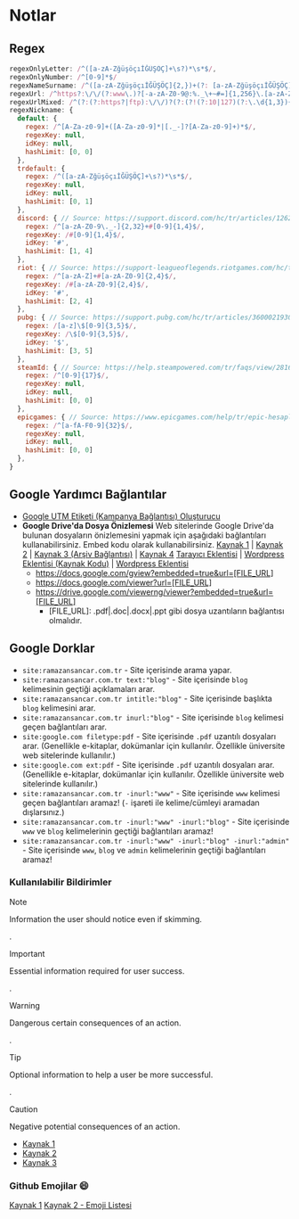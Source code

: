 # Notlar

## Regex

```js
regexOnlyLetter: /^([a-zA-ZğüşöçıİĞÜŞÖÇ]+\s?)*\s*$/,
regexOnlyNumber: /^[0-9]*$/
regexNameSurname: /^([a-zA-ZğüşöçıİĞÜŞÖÇ]{2,})+(?: [a-zA-ZğüşöçıİĞÜŞÖÇ]{2,})+(?:)$/,
regexUrl: /^https?:\/\/(?:www\.)?[-a-zA-Z0-9@:%._\+~#=]{1,256}\.[a-zA-Z0-9()]{1,6}\b(?:[-a-zA-Z0-9()@:%_\+.~#?&\/=]*)$/
regexUrlMixed: /^(?:(?:https?|ftp):\/\/)?(?:(?!(?:10|127)(?:\.\d{1,3}){3})(?!(?:169\.254|192\.168)(?:\.\d{1,3}){2})(?!172\.(?:1[6-9]|2\d|3[0-1])(?:\.\d{1,3}){2})(?:[1-9]\d?|1\d\d|2[01]\d|22[0-3])(?:\.(?:1?\d{1,2}|2[0-4]\d|25[0-5])){2}(?:\.(?:[1-9]\d?|1\d\d|2[0-4]\d|25[0-4]))|(?:(?:[a-z\u00a1-\uffff0-9]-*)*[a-z\u00a1-\uffff0-9]+)(?:\.(?:[a-z\u00a1-\uffff0-9]-*)*[a-z\u00a1-\uffff0-9]+)*(?:\.(?:[a-z\u00a1-\uffff]{2,})))(?::\d{2,5})?(?:\/\S*)?$/,
regexNickname: {
  default: {
    regex: /^[A-Za-z0-9]+([A-Za-z0-9]*|[._-]?[A-Za-z0-9]+)*$/,
    regexKey: null,
    idKey: null,
    hashLimit: [0, 0]
  },
  trdefault: {
    regex: /^([a-zA-ZğüşöçıİĞÜŞÖÇ]+\s?)*\s*$/,
    regexKey: null,
    idKey: null,
    hashLimit: [0, 1]
  },
  discord: { // Source: https://support.discord.com/hc/tr/articles/12620128861463#h_01H3WYG79F9Q5PTEZYMYM1A0GW
    regex: /^[a-zA-Z0-9\._-]{2,32}+#[0-9]{1,4}$/, 
    regexKey: /#[0-9]{1,4}$/,
    idKey: '#',
    hashLimit: [1, 4]
  },
  riot: { // Source: https://support-leagueoflegends.riotgames.com/hc/tr/articles/360041788533-Riot-ID-SSS
    regex: /^[a-zA-Z]+#[a-zA-Z0-9]{2,4}$/, 
    regexKey: /#[a-zA-Z0-9]{2,4}$/,
    idKey: '#',
    hashLimit: [2, 4]
  },
  pubg: { // Source: https://support.pubg.com/hc/tr/articles/360002193033-Nick-de%C4%9Fi%C5%9Ftirme
    regex: /[a-z]\$[0-9]{3,5}$/,
    regexKey: /\$[0-9]{3,5}$/,
    idKey: '$',
    hashLimit: [3, 5]
  },
  steamId: { // Source: https://help.steampowered.com/tr/faqs/view/2816-BE67-5B69-0FEC | https://stackoverflow.com/a/37018670/15030183
    regex: /^[0-9]{17}$/,
    regexKey: null,
    idKey: null,
    hashLimit: [0, 0]
  },
  epicgames: { // Source: https://www.epicgames.com/help/tr/epic-hesaplari-c5719348850459/hesap-guvenligi-c5719366891291/epic-hesabi-kimligi-nedir-ve-nerede-bulabilirim-a5720265298075
    regex: /^[a-fA-F0-9]{32}$/,
    regexKey: null,
    idKey: null,
    hashLimit: [0, 0]
  },
}
```

## Google Yardımcı Bağlantılar

- [Google UTM Etiketi (Kampanya Bağlantısı) Oluşturucu](https://ga-dev-tools.google/campaign-url-builder/)
- **Google Drive'da Dosya Önizlemesi**
  Web sitelerinde Google Drive'da bulunan dosyaların önizlemesini yapmak için aşağıdaki bağlantıları kullanabilirsiniz. Embed kodu olarak kullanabilirsiniz. [Kaynak 1](https://gist.github.com/tzmartin/1cf85dc3d975f94cfddc04bc0dd399be) | [Kaynak 2](https://gist.github.com/samuelkarani/d850971294629298d4a350d3913607dd) | [Kaynak 3 (Arşiv Bağlantısı)](https://web.archive.org/web/20161201144824/http://www.labnol.org/internet/google-docs-viewer-alternative/) | [Kaynak 4](https://www.labnol.org/internet/direct-links-for-google-drive/28356/) [Tarayıcı Eklentisi](https://dov.parishod.com/) | [Wordpress Eklentisi (Kaynak Kodu)](https://github.com/awsmin/Embed-Any-Documents) | [Wordpress Eklentisi](https://wordpress.org/plugins/embed-any-document/)
  - <https://docs.google.com/gview?embedded=true&url=[FILE_URL]>
  - <https://docs.google.com/viewer?url=[FILE_URL]>
  - <https://drive.google.com/viewerng/viewer?embedded=true&url=[FILE_URL]>
    - [FILE_URL]: .pdf|.doc|.docx|.ppt gibi dosya uzantıların bağlantısı olmalıdır.

## Google Dorklar

- `site:ramazansancar.com.tr` - Site içerisinde arama yapar.
- `site:ramazansancar.com.tr text:"blog"` - Site içerisinde `blog` kelimesinin geçtiği açıklamaları arar.
- `site:ramazansancar.com.tr intitle:"blog"` - Site içerisinde başlıkta `blog` kelimesini arar.
- `site:ramazansancar.com.tr inurl:"blog"` - Site içerisinde `blog` kelimesi geçen bağlantıları arar.
- `site:google.com filetype:pdf` - Site içerisinde `.pdf` uzantılı dosyaları arar. (Genellikle e-kitaplar, dokümanlar için kullanılır. Özellikle üniversite web sitelerinde kullanılır.)
- `site:google.com ext:pdf` - Site içerisinde `.pdf` uzantılı dosyaları arar. (Genellikle e-kitaplar, dokümanlar için kullanılır. Özellikle üniversite web sitelerinde kullanılır.)
- `site:ramazansancar.com.tr -inurl:"www"` - Site içerisinde `www` kelimesi geçen bağlantıları aramaz! (`-` işareti ile kelime/cümleyi aramadan dışlarsınız.)
- `site:ramazansancar.com.tr -inurl:"www" -inurl:"blog"` - Site içerisinde `www` ve `blog` kelimelerinin geçtiği bağlantıları aramaz!
- `site:ramazansancar.com.tr -inurl:"www" -inurl:"blog" -inurl:"admin"` - Site içerisinde `www`, `blog` ve `admin` kelimelerinin geçtiği bağlantıları aramaz!

### Kullanılabilir Bildirimler

> [!NOTE]
> Information the user should notice even if skimming.

.

> [!IMPORTANT]
> Essential information required for user success.

.

> [!WARNING]
> Dangerous certain consequences of an action.

.

> [!TIP]
> Optional information to help a user be more successful.

.

> [!CAUTION]
> Negative potential consequences of an action.

- [Kaynak 1](https://github.com/orgs/community/discussions/16925)
- [Kaynak 2](https://learn.microsoft.com/en-us/contribute/content/markdown-reference#alerts-note-tip-important-caution-warning)
- [Kaynak 3](https://docs.github.com/en/get-started/writing-on-github/getting-started-with-writing-and-formatting-on-github/basic-writing-and-formatting-syntax#alerts)

### Github Emojilar :smile:

[Kaynak 1](https://docs.github.com/en/get-started/writing-on-github/getting-started-with-writing-and-formatting-on-github/basic-writing-and-formatting-syntax#using-emoji)
[Kaynak 2 - Emoji Listesi](https://github.com/ikatyang/emoji-cheat-sheet)
